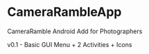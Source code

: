 # CameraRambleApp
CameraRamble Android Add for Photographers

v0.1 - Basic GUI Menu + 2 Activities + Icons
